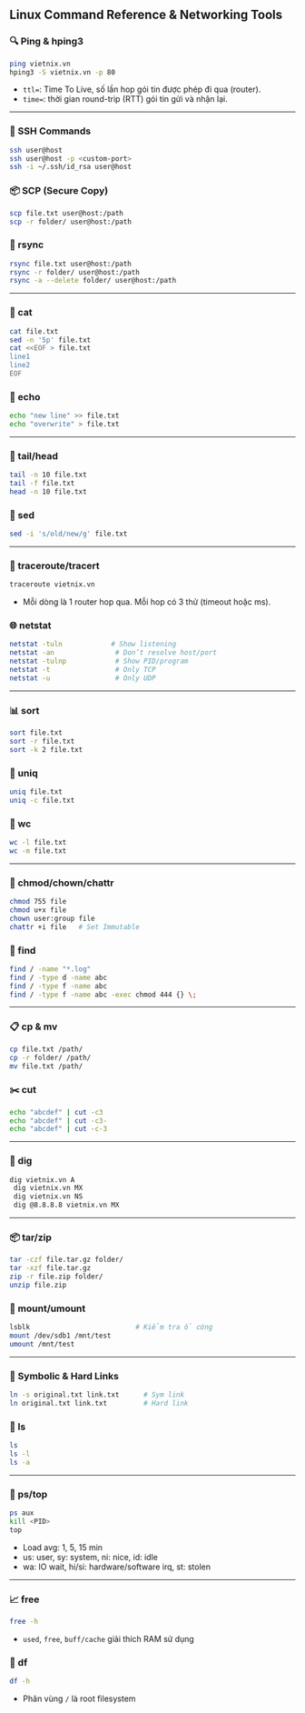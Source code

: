 ## Linux Command Reference & Networking Tools

### 🔍 Ping & hping3

```bash
ping vietnix.vn
hping3 -S vietnix.vn -p 80
```

* `ttl=`: Time To Live, số lần hop gói tin được phép đi qua (router).
* `time=`: thời gian round-trip (RTT) gói tin gửi và nhận lại.

---

### 🔐 SSH Commands

```bash
ssh user@host
ssh user@host -p <custom-port>
ssh -i ~/.ssh/id_rsa user@host
```

### 📦 SCP (Secure Copy)

```bash
scp file.txt user@host:/path
scp -r folder/ user@host:/path
```

### 🔁 rsync

```bash
rsync file.txt user@host:/path
rsync -r folder/ user@host:/path
rsync -a --delete folder/ user@host:/path
```

---

### 📄 cat

```bash
cat file.txt
sed -n '5p' file.txt
cat <<EOF > file.txt
line1
line2
EOF
```

### 💬 echo

```bash
echo "new line" >> file.txt
echo "overwrite" > file.txt
```

---

### 📑 tail/head

```bash
tail -n 10 file.txt
tail -f file.txt
head -n 10 file.txt
```

### 🔄 sed

```bash
sed -i 's/old/new/g' file.txt
```

---

### 🚥 traceroute/tracert

```bash
traceroute vietnix.vn
```

* Mỗi dòng là 1 router hop qua. Mỗi hop có 3 thử (timeout hoặc ms).

### 🌐 netstat

```bash
netstat -tuln            # Show listening
netstat -an               # Don’t resolve host/port
netstat -tulnp            # Show PID/program
netstat -t                # Only TCP
netstat -u                # Only UDP
```

---

### 📊 sort

```bash
sort file.txt
sort -r file.txt
sort -k 2 file.txt
```

### 🔁 uniq

```bash
uniq file.txt
uniq -c file.txt
```

### 🔢 wc

```bash
wc -l file.txt
wc -m file.txt
```

---

### 🔐 chmod/chown/chattr

```bash
chmod 755 file
chmod u+x file
chown user:group file
chattr +i file   # Set Immutable
```

### 🔎 find

```bash
find / -name "*.log"
find / -type d -name abc
find / -type f -name abc
find / -type f -name abc -exec chmod 444 {} \;
```

---

### 📋 cp & mv

```bash
cp file.txt /path/
cp -r folder/ /path/
mv file.txt /path/
```

### ✂️ cut

```bash
echo "abcdef" | cut -c3
echo "abcdef" | cut -c3-
echo "abcdef" | cut -c-3
```

---

### 🧠 dig

```bash
dig vietnix.vn A
 dig vietnix.vn MX
 dig vietnix.vn NS
 dig @8.8.8.8 vietnix.vn MX
```

---

### 📦 tar/zip

```bash
tar -czf file.tar.gz folder/
tar -xzf file.tar.gz
zip -r file.zip folder/
unzip file.zip
```

### 💽 mount/umount

```bash
lsblk                          # Kiểm tra ổ cứng
mount /dev/sdb1 /mnt/test
umount /mnt/test
```

---

### 🔗 Symbolic & Hard Links

```bash
ln -s original.txt link.txt      # Sym link
ln original.txt link.txt         # Hard link
```

### 📂 ls

```bash
ls
ls -l
ls -a
```

---

### 🧠 ps/top

```bash
ps aux
kill <PID>
top
```

* Load avg: 1, 5, 15 min
* us: user, sy: system, ni: nice, id: idle
* wa: IO wait, hi/si: hardware/software irq, st: stolen

---

### 📈 free

```bash
free -h
```

* `used`, `free`, `buff/cache` giải thích RAM sử dụng

### 💾 df

```bash
df -h
```

* Phân vùng `/` là root filesystem
